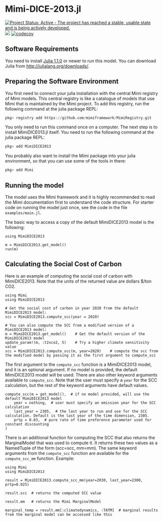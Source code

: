 # Mimi-DICE-2013.jl

[![Project Status: Active - The project has reached a stable, usable state and is being actively developed.](http://www.repostatus.org/badges/latest/active.svg)](http://www.repostatus.org/#active)
![](https://github.com/anthofflab/MimiDICE2013.jl/workflows/Run%20tests/badge.svg)
[![codecov](https://codecov.io/gh/anthofflab/MimiDICE2013.jl/branch/master/graph/badge.svg)](https://codecov.io/gh/anthofflab/MimiDICE2013.jl)


## Software Requirements

You need to install [Julia 1.1.0](https://julialang.org) or newer to run this model. You can download Julia from http://julialang.org/downloads/.

## Preparing the Software Environment

You first need to connect your julia installation with the central Mimi registry of Mimi models. This central registry is like a catalogue of models that use Mimi that is maintained by the Mimi project. To add this registry, run the following command at the julia package REPL:

```julia
pkg> registry add https://github.com/mimiframework/MimiRegistry.git
```

You only need to run this command once on a computer.
The next step is to install MimiDICE013.jl itself. You need to run the following command at the julia package REPL:

```julia
pkg> add MimiDICE2013
```

You probably also want to install the Mimi package into your julia environment, so that you can use some of the tools in there:

```julia
pkg> add Mimi
```
## Running the model

The model uses the Mimi framework and it is highly recommended to read the Mimi documentation first to understand the code structure. For starter code on running the model just once, see the code in the file `examples/main.jl`.

The basic way to access a copy of the default MimiDICE2013 model is the following:
```
using MimiDICE2013

m = MimiDICE2013.get_model()
run(m)
```

## Calculating the Social Cost of Carbon

Here is an example of computing the social cost of carbon with MimiDICE2013. Note that the units of the returned value are dollars $/ton CO2.
```
using Mimi
using MimiDICE2013

# Get the social cost of carbon in year 2020 from the default MimiDICE2013 model:
scc = MimiDICE2013.compute_scc(year = 2020)

# You can also compute the SCC from a modified version of a MimiDICE2013 model:
m = MimiDICE2013.get_model()    # Get the default version of the MimiDICE2013 model
update_param!(m, :t2xco2, 5)    # Try a higher climate sensitivity value
scc = MimiDICE2013.compute_scc(m, year=2020)    # compute the scc from the modified model by passing it as the first argument to compute_scc
```
The first argument to the `compute_scc` function is a MimiDICE2013 model, and it is an optional argument. If no model is provided, the default MimiDICE2013 model will be used. 
There are also other keyword arguments available to `compute_scc`. Note that the user must specify a `year` for the SCC calculation, but the rest of the keyword arguments have default values.
```
compute_scc(m = get_model(),  # if no model provided, will use the default MimiDICE2013 model
    year = nothing,  # user must specify an emission year for the SCC calculation
    last_year = 2305,  # the last year to run and use for the SCC calculation. Default is the last year of the time dimension, 2305.
    prtp = 0.03,  # pure rate of time preference parameter used for constant discounting
)
```
There is an additional function for computing the SCC that also returns the MarginalModel that was used to compute it. It returns these two values as a NamedTuple of the form (scc=scc, mm=mm). The same keyword arguments from the `compute_scc` function are available for the `compute_scc_mm` function. Example:
```
using Mimi
using MimiDICE2013

result = MimiDICE2013.compute_scc_mm(year=2030, last_year=2300, prtp=0.025)

result.scc  # returns the computed SCC value

result.mm   # returns the Mimi MarginalModel

marginal_temp = result.mm[:climatedynamics, :TATM]  # marginal results from the marginal model can be accessed like this
```
